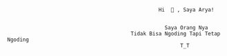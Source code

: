                                                      Hi  👋 , Saya Arya!
                
                
                                                       Saya Orang Nya
                                            Tidak Bisa Ngoding Tapi Tetap Ngoding
                                                            T_T
                 
                 
                 
                 
                 
                 
                 
